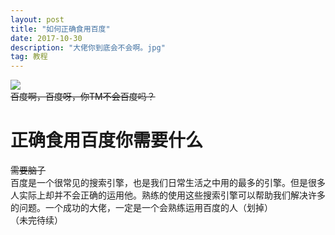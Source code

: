 ```yaml
---
layout: post
title: "如何正确食用百度" 
date: 2017-10-30 
description: "大佬你到底会不会啊。jpg"
tag: 教程
---     
```


![](http://a3.qpic.cn/psb?/V117MGIn3dBRDw/FoIUP6uNCojCSGimLu52K7hZU8yhwtDtap0vNC0ryN0!/b/dOAAAAAAAAAA&bo=ywJPAssCTwIRCT4!&rf=viewer_4)       
~~百度啊，百度呀，你TM不会百度吗？~~       


# 正确食用百度你需要什么       
~~需要脑子~~        
百度是一个很常见的搜索引擎，也是我们日常生活之中用的最多的引擎。但是很多人实际上却并不会正确的运用他。熟练的使用这些搜索引擎可以帮助我们解决许多的问题。一个成功的大佬，一定是一个会熟练运用百度的人（划掉）      
（未完待续）